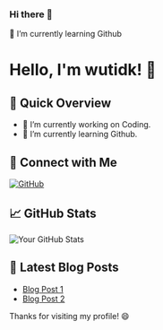 ### Hi there 👋
🌱 I’m currently learning Github

<!-- Your Name -->
# Hello, I'm wutidk! 👋

## 🚀 Quick Overview

- 🔭 I’m currently working on Coding.
- 🌱 I’m currently learning Github.

## 🔗 Connect with Me

[![GitHub](https://img.shields.io/github/followers/wutidk?style=social)](https://github.com/wutidk)

## 📈 GitHub Stats

![Your GitHub Stats](https://github-readme-stats.vercel.app/api?username=wutidk&show_icons=true&theme=dark)

## 📝 Latest Blog Posts

<!-- BLOG-POST-LIST:START -->
- [Blog Post 1](https://your-blog-url.com/post-1)
- [Blog Post 2](https://your-blog-url.com/post-2)
<!-- BLOG-POST-LIST:END -->


Thanks for visiting my profile! 😄

<!--
**wutidk/wutidk** is a ✨ _special_ ✨ repository because its `README.md` (this file) appears on your GitHub profile.

Here are some ideas to get you started:

- 🔭 I’m currently working on ...
- 🌱 I’m currently learning ...
- 👯 I’m looking to collaborate on ...
- 🤔 I’m looking for help with ...
- 💬 Ask me about ...
- 📫 How to reach me: ...
- 😄 Pronouns: ...
- ⚡ Fun fact: ...
-->
